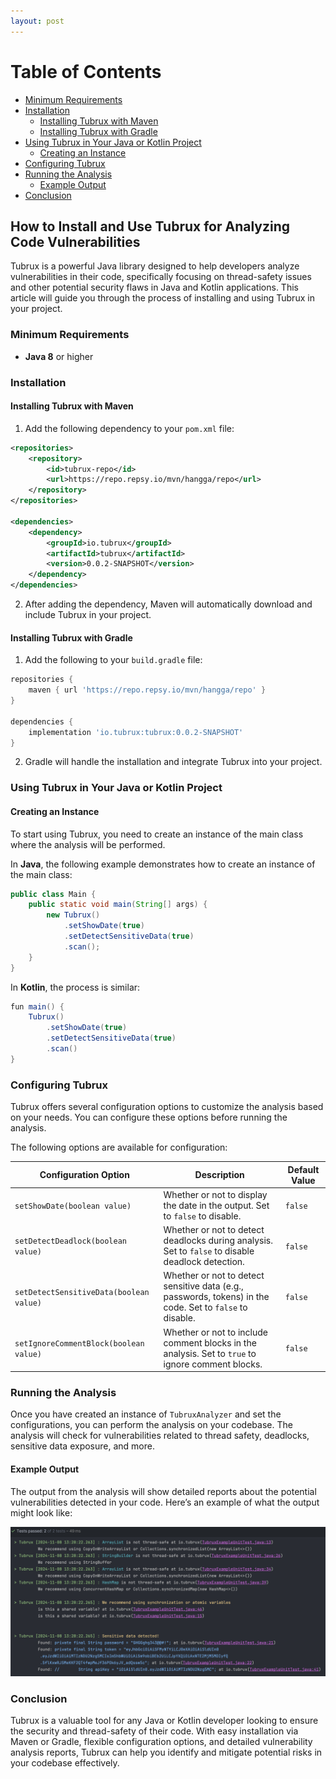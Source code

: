 ```yaml
---
layout: post
---
```


# Table of Contents
- [Minimum Requirements](#minimum-requirements)
- [Installation](#installation)
  - [Installing Tubrux with Maven](#installing-tubrux-with-maven)
  - [Installing Tubrux with Gradle](#installing-tubrux-with-gradle)
- [Using Tubrux in Your Java or Kotlin Project](#using-tubrux-in-your-java-or-kotlin-project)
  - [Creating an Instance](#creating-an-instance)
- [Configuring Tubrux](#configuring-tubrux)
- [Running the Analysis](#running-the-analysis)
  - [Example Output](#example-output)
- [Conclusion](#conclusion)

## How to Install and Use Tubrux for Analyzing Code Vulnerabilities

Tubrux is a powerful Java library designed to help developers analyze vulnerabilities in their code, specifically focusing on thread-safety issues and other potential security flaws in Java and Kotlin applications. This article will guide you through the process of installing and using Tubrux in your project.

### Minimum Requirements
- **Java 8** or higher

### Installation

#### Installing Tubrux with Maven

1. Add the following dependency to your `pom.xml` file:

```xml
<repositories>
    <repository>
        <id>tubrux-repo</id>
        <url>https://repo.repsy.io/mvn/hangga/repo</url>
    </repository>
</repositories>

<dependencies>
    <dependency>
        <groupId>io.tubrux</groupId>
        <artifactId>tubrux</artifactId>
        <version>0.0.2-SNAPSHOT</version>
    </dependency>
</dependencies>
```

2. After adding the dependency, Maven will automatically download and include Tubrux in your project.

#### Installing Tubrux with Gradle

1. Add the following to your `build.gradle` file:

```groovy
repositories {
    maven { url 'https://repo.repsy.io/mvn/hangga/repo' }
}

dependencies {
    implementation 'io.tubrux:tubrux:0.0.2-SNAPSHOT'
}
```

2. Gradle will handle the installation and integrate Tubrux into your project.

### Using Tubrux in Your Java or Kotlin Project

#### Creating an Instance

To start using Tubrux, you need to create an instance of the main class where the analysis will be performed.

In **Java**, the following example demonstrates how to create an instance of the main class:

```java
public class Main {
    public static void main(String[] args) {
        new Tubrux()
            .setShowDate(true)
            .setDetectSensitiveData(true)
            .scan();
    }
}
```

In **Kotlin**, the process is similar:

```java
fun main() {
    Tubrux()
        .setShowDate(true)
        .setDetectSensitiveData(true)
        .scan()
}
```

### Configuring Tubrux

Tubrux offers several configuration options to customize the analysis based on your needs. You can configure these options before running the analysis.

The following options are available for configuration:

| **Configuration Option**         | **Description**                                                                                         | **Default Value** |
|-----------------------------------|---------------------------------------------------------------------------------------------------------|-------------------|
| `setShowDate(boolean value)`      | Whether or not to display the date in the output. Set to `false` to disable.                           | `false`            |
| `setDetectDeadlock(boolean value)`| Whether or not to detect deadlocks during analysis. Set to `false` to disable deadlock detection.       | `false`            |
| `setDetectSensitiveData(boolean value)` | Whether or not to detect sensitive data (e.g., passwords, tokens) in the code. Set to `false` to disable. | `false`            |
| `setIgnoreCommentBlock(boolean value)`  | Whether or not to include comment blocks in the analysis. Set to `true` to ignore comment blocks.     | `false`           |


### Running the Analysis

Once you have created an instance of `TubruxAnalyzer` and set the configurations, you can perform the analysis on your codebase. The analysis will check for vulnerabilities related to thread safety, deadlocks, sensitive data exposure, and more.

#### Example Output

The output from the analysis will show detailed reports about the potential vulnerabilities detected in your code. Here’s an example of what the output might look like:

<img src="https://github.com/tubrux/blog/blob/dark/_posts/example-output.png?raw=true"/>

### Conclusion

Tubrux is a valuable tool for any Java or Kotlin developer looking to ensure the security and thread-safety of their code. With easy installation via Maven or Gradle, flexible configuration options, and detailed vulnerability analysis reports, Tubrux can help you identify and mitigate potential risks in your codebase effectively.
